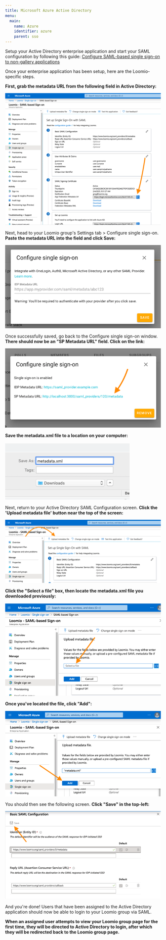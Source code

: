 ```yaml
---
title: Microsoft Azure Active Directory
menu:
  main:
    name: Azure
    identifier: azure
    parent: sso
---
```


Setup your Active Directory enterprise application and start your SAML configuration by following this guide: [Configure SAML-based single sign-on to non-gallery applications](https://docs.microsoft.com/en-us/azure/active-directory/manage-apps/configure-single-sign-on-non-gallery-applications)

Once your enterprise application has been setup, here are the Loomio-specific steps.

__First, grab the metadata URL from the following field in Active Directory:__

![](azure_saml_configure_screen.png)

Next, head to your Loomio group's Settings tab > Configure single sign-on.
__Paste the metadata URL into the field and click Save:__

![](empty_metadata_field.png)

Once successfully saved, go back to the Configure single sign-on window.
__There should now be an "SP Metadata URL" field. Click on the link:__

![](get_sp_metadata_url.png)

__Save the metadata.xml file to a location on your computer:__

![](download_metadata.png)

Next, return to your Active Directory SAML Configuration screen.
__Click the 'Upload metadata file' button near the top of the screen:__

![](upload_metadata.png)

__Click the "Select a file" box, then locate the metadata.xml file you downloaded previously:__

![](locate_metadata_file.png)

__Once you've located the file, click "Add":__

![](add_metadata_file.png)

You should then see the following screen.
__Click "Save" in the top-left:__

![](save_configuration.png)

And you're done! Users that have been assigned to the Active Directory application should now be able to login to your Loomio group via SAML.

__When an assigned user attempts to view your Loomio group page for the first time, they will be directed to Active Directory to login, after which they will be redirected back to the Loomio group page.__
